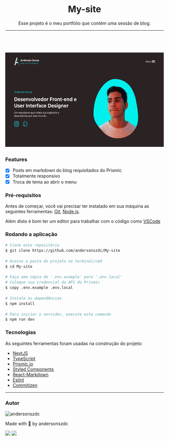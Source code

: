 <h1 align="center">My-site</h1>

<p align="center">Esse projeto é o meu portfólio que contém uma sessão de blog.</p>

---

<br>


<h1 align="center">
  <img alt="MySite" title="MySite" src="./github/cover-site.png" height="300" />
</h1>


### Features

- [x] Posts em markdown do blog requisitados do Prismic
- [x] Totalmente responsivo
- [x] Troca de tema ao abrir o menu

### Pré-requisitos

Antes de começar, você vai precisar ter instalado em sua máquina as seguintes ferramentas:
[Git](https://git-scm.com), [Node.js](https://nodejs.org/en/).

Além disto é bom ter um editor para trabalhar com o código como [VSCode](https://code.visualstudio.com/)

### Rodando a aplicação

```bash
# Clone este repositório
$ git clone https://github.com/andersonszdc/My-site

# Acesse a pasta do projeto no terminal/cmd
$ cd My-site

# Faça uma cópia de '.env.example' para '.env.local'
# Coloque sua credencial da API do Prismic
$ copy .env.example .env.local

# Instale as dependências
$ npm install

# Para iniciar o servidor, execute este comando
$ npm run dev
```


### Tecnologias

As seguintes ferramentas foram usadas na construção do projeto:

- [NextJS](https://www.typescriptlang.org/)
- [TypeScript](https://www.typescriptlang.org/)
- [Prismic.io](https://prismic.io/)
- [Styled Components](https://styled-components.com/)
- [React-Markdown](https://github.com/remarkjs/react-markdown#readme)
- [Eslint](https://eslint.org/)
- [Commitizen](https://github.com/commitizen/cz-cli)


---

### Autor

<img alt="andersonszdc" title="andersonszdc" src="https://avatars.githubusercontent.com/u/86430252?v=4" height="100" width="100" />

Made with 💜 by andersonszdc

<a href="https://www.linkedin.com/in/anderson-souza-b28431198/" target="_blank"><img src="https://img.shields.io/badge/-LinkedIn-%230077B5?style=for-the-badge&logo=linkedin&logoColor=white" target="_blank"></a>
<a href="https://www.instagram.com/andersonszdc" target="_blank"><img src="https://img.shields.io/badge/-Instagram-%23E4405F?style=for-the-badge&logo=instagram&logoColor=white" target="_blank"></a>

